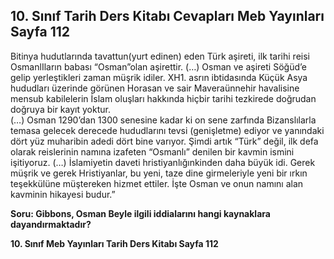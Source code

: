 ## 10. Sınıf Tarih Ders Kitabı Cevapları Meb Yayınları Sayfa 112

Bitinya hudutlarında tavattun(yurt edinen) eden Türk aşireti, ilk tarihi reisi OsmanlIların babası “Osman”olan aşirettir. (…) Osman ve aşireti Söğüd’e gelip yerleştikleri zaman müşrik idiler. XH1. asrın ibtidasında Küçük Asya hududları üzerinde görünen Horasan ve sair Maveraünnehir havalisine mensub kabilelerin İslam oluşları hakkında hiçbir tarihi tezkirede doğrudan doğruya bir kayıt yoktur.  
 (…) Osman 1290’dan 1300 senesine kadar ki on sene zarfında Bizanslılarla temasa gelecek derecede hududlarını tevsi (genişletme) ediyor ve yanındaki dört yüz muharibin adedi dört bine varıyor. Şimdi artık “Türk” değil, ilk defa olarak reislerinin namına izafeten “Osmanlı” denilen bir kavmin ismini işitiyoruz. (…) İslamiyetin daveti hristiyanlığınkinden daha büyük idi. Gerek müşrik ve gerek Hristiyanlar, bu yeni, taze dine girmeleriyle yeni bir ırkın teşekkülüne müştereken hizmet ettiler. İşte Osman ve onun namını alan kavminin hikayesi budur.”

**Soru: Gibbons, Osman Beyle ilgili iddialarını hangi kaynaklara dayandırmaktadır?**

**10. Sınıf Meb Yayınları Tarih Ders Kitabı Sayfa 112**